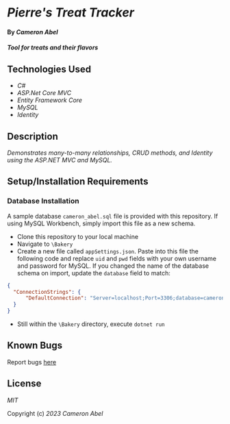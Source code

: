 # _Pierre's Treat Tracker_

#### By _Cameron Abel_

#### _Tool for treats and their flavors_

## Technologies Used

- _C#_
- _ASP.Net Core MVC_
- _Entity Framework Core_
- _MySQL_
- _Identity_

## Description

_Demonstrates many-to-many relationships, CRUD methods, and Identity using the ASP.NET MVC and MySQL._

## Setup/Installation Requirements

### Database Installation

A sample database `cameron_abel.sql` file is provided with this repository. If using MySQL Workbench, simply import this file as a new schema.

- Clone this repository to your local machine
- Navigate to `\Bakery`
- Create a new file called `appSettings.json`. Paste into this file the following code and replace `uid` and `pwd` fields with your own username and password for MySQL. If you changed the name of the database schema on import, update the `database` field to match:

```JSON
{
  "ConnectionStrings": {
      "DefaultConnection": "Server=localhost;Port=3306;database=cameron_abel;uid=[NAME];pwd=[PASSWORD];"
  }
}
```

- Still within the `\Bakery` directory, execute `dotnet run`

## Known Bugs

Report bugs [here](mailto:cameronabel@gmail.com)

## License

_MIT_

Copyright (c) _2023_ _Cameron Abel_
